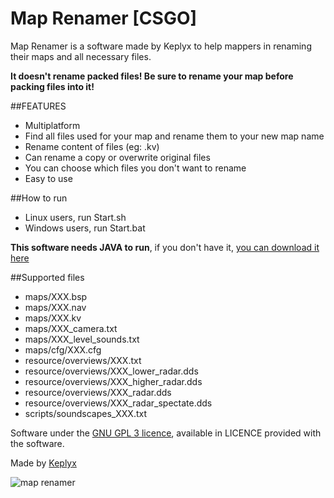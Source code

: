 # Map Renamer [CSGO]
Map Renamer is a software made by Keplyx to help mappers in renaming their maps and all necessary files.

**It doesn't rename packed files! Be sure to rename your map before packing files into it!**



##FEATURES

- Multiplatform
- Find all files used for your map and rename them to your new map name
- Rename content of files (eg: .kv)
- Can rename a copy or overwrite original files
- You can choose which files you don't want to rename
- Easy to use

##How to run

- Linux users, run Start.sh
- Windows users, run Start.bat

**This software needs JAVA to run**, if you don't have it, [you can download it here](https://www.java.com/download)

##Supported files

- maps/XXX.bsp
- maps/XXX.nav
- maps/XXX.kv
- maps/XXX_camera.txt
- maps/XXX_level_sounds.txt
- maps/cfg/XXX.cfg
- resource/overviews/XXX.txt
- resource/overviews/XXX_lower_radar.dds
- resource/overviews/XXX_higher_radar.dds
- resource/overviews/XXX_radar.dds
- resource/overviews/XXX_radar_spectate.dds
- scripts/soundscapes_XXX.txt


Software under the [GNU GPL 3 licence](https://www.gnu.org/licenses/gpl.html), available in LICENCE provided with the software.

Made by [Keplyx](http://steamcommunity.com/id/Keplyx/)


![map renamer](https://cloud.githubusercontent.com/assets/23726131/20607393/1a1e8188-b278-11e6-9ffb-fa66e02e66c5.png)

